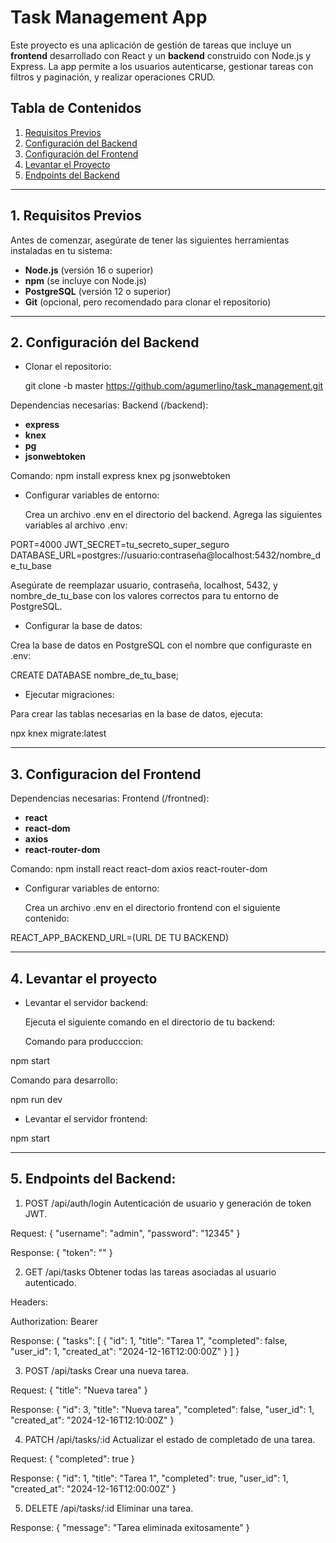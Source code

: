 # Task Management App

Este proyecto es una aplicación de gestión de tareas que incluye un **frontend** desarrollado con React y un **backend** construido con Node.js y Express. La app permite a los usuarios autenticarse, gestionar tareas con filtros y paginación, y realizar operaciones CRUD.

## Tabla de Contenidos
1. [Requisitos Previos](#requisitos-previos)
2. [Configuración del Backend](#configuración-del-backend)
3. [Configuración del Frontend](#configuración-del-frontend)
4. [Levantar el Proyecto](#levantar-el-proyecto)
5. [Endpoints del Backend](#endpoints-del-backend)

---

## 1. Requisitos Previos

Antes de comenzar, asegúrate de tener las siguientes herramientas instaladas en tu sistema:

- **Node.js** (versión 16 o superior)
- **npm** (se incluye con Node.js) 
- **PostgreSQL** (versión 12 o superior)
- **Git** (opcional, pero recomendado para clonar el repositorio)

---

## 2. Configuración del Backend

- Clonar el repositorio:
   
  git clone -b master https://github.com/agumerlino/task_management.git


Dependencias necesarias: 
Backend (/backend):

   - **express**
   - **knex**
   - **pg**
   - **jsonwebtoken**

   Comando: npm install express knex pg jsonwebtoken

- Configurar variables de entorno:

   Crea un archivo .env en el directorio del backend.
   Agrega las siguientes variables al archivo .env:

PORT=4000
JWT_SECRET=tu_secreto_super_seguro
DATABASE_URL=postgres://usuario:contraseña@localhost:5432/nombre_de_tu_base

   Asegúrate de reemplazar usuario, contraseña, localhost, 5432, y nombre_de_tu_base con los valores correctos para tu entorno de PostgreSQL.

- Configurar la base de datos:

Crea la base de datos en PostgreSQL con el nombre que configuraste en .env:
   
   CREATE DATABASE nombre_de_tu_base;

- Ejecutar migraciones:

Para crear las tablas necesarias en la base de datos, ejecuta:
   
   npx knex migrate:latest

---

## 3. Configuracion del Frontend

Dependencias necesarias: 
Frontend (/frontned): 

   - **react**
   - **react-dom**
   - **axios**
   - **react-router-dom**

   Comando: npm install react react-dom axios react-router-dom

- Configurar variables de entorno:

  Crea un archivo .env en el directorio frontend con el siguiente contenido:

REACT_APP_BACKEND_URL=(URL DE TU BACKEND)

---

## 4. Levantar el proyecto

- Levantar el servidor backend: 

   Ejecuta el siguiente comando en el directorio de tu backend:

   Comando para producccion:
  
npm start

   Comando para desarrollo:

npm run dev

- Levantar el servidor frontend: 

npm start

---

## 5. Endpoints del Backend:

1. POST /api/auth/login
Autenticación de usuario y generación de token JWT.

Request:
{
  "username": "admin",
  "password": "12345"
}

Response:
{
  "token": "<jwt-token>"
}

2. GET /api/tasks
Obtener todas las tareas asociadas al usuario autenticado.

Headers:

Authorization: Bearer <jwt-token>

Response:
{
  "tasks": [
    {
      "id": 1,
      "title": "Tarea 1",
      "completed": false,
      "user_id": 1,
      "created_at": "2024-12-16T12:00:00Z"
    }
  ]
}

3. POST /api/tasks
Crear una nueva tarea.

Request:
{
  "title": "Nueva tarea"
}

Response:
{
  "id": 3,
  "title": "Nueva tarea",
  "completed": false,
  "user_id": 1,
  "created_at": "2024-12-16T12:10:00Z"
}

4. PATCH /api/tasks/:id
Actualizar el estado de completado de una tarea.

Request:
{
  "completed": true
}

Response:
{
  "id": 1,
  "title": "Tarea 1",
  "completed": true,
  "user_id": 1,
  "created_at": "2024-12-16T12:00:00Z"
}

5. DELETE /api/tasks/:id
Eliminar una tarea.

Response:
{
  "message": "Tarea eliminada exitosamente"
}



